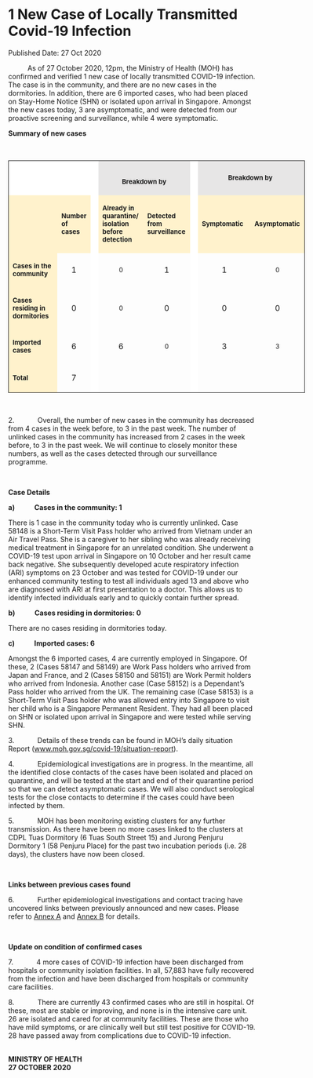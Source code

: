 <html>
    <meta http-equiv="Content-Type" content="text/html; charset=utf-8"/>
    <meta charset="utf-8"/>
    <title>1 New Case of Locally Transmitted Covid-19 Infection</title>
    <body><h1>1 New Case of Locally Transmitted Covid-19 Infection</h1>
    <p>Published Date: 27 Oct 2020</p> <p>&nbsp; &nbsp; &nbsp; &nbsp; &nbsp; As of 27 October 2020, 12pm, the Ministry of Health (MOH) has confirmed and verified 1 new case of locally transmitted COVID-19 infection. The case is in the community, and there are no new cases in the dormitories. In addition, there are 6 imported cases, who had been placed on Stay-Home Notice (SHN) or isolated upon arrival in Singapore. Amongst the new cases today, 3 are asymptomatic, and were detected from our proactive screening and surveillance, while 4 were symptomatic.&nbsp;</p><p><strong>Summary of new cases</strong><br></p><br> <table bordercolor="#00000a" style="width: 605px;" border="1" rules="GROUPS" frame="VOID" cellspacing="0" cellpadding="7"> <colgroup> <col width="115"> <col width="46"> <col width="2"> <col width="82"> <col width="82"> <col width="2"> <col width="27"> </colgroup> <colgroup> <col width="41"> <col width="82"> </colgroup> <tbody><tr> <td width="115" height="10" bgcolor="#ffffff"> <p align="RIGHT">&nbsp;</p><span style="font-size: 13px;"> </span></td> <td width="46" bgcolor="#ffffff"> <p><span style="font-size: 13px;"><br> </span></p> </td> <td width="2" valign="TOP" bgcolor="#ffffff"> <p><span style="font-size: 13px;"><br> </span></p> </td> <td width="178" bgcolor="#e7e6e6" colspan="2"> <p align="CENTER"><span style="font-size: 13px;"><strong><br>Breakdown by</strong></span></p> </td> <td width="2" valign="TOP" bgcolor="#ffffff"> <p><span style="font-size: 13px;"><br> </span></p> </td> <td width="27" style="width: 226px; text-align: center; vertical-align: middle;" bgcolor="#e7e6e6" colspan="3"><span style="font-size: 13px;"><strong>Breakdown by</strong>&nbsp; </span></td>  </tr> <tr> <td width="115" height="111" bgcolor="#fff2cc"> <p align="RIGHT"><span style="font-size: 13px;"><br> </span></p> </td> <td width="46" bgcolor="#fff2cc"> <p><span style="font-size: 13px;"><strong>Number of cases</strong></span></p> </td> <td width="2" valign="TOP" bgcolor="#ffffff"> <p><span style="font-size: 13px;"><br> </span></p> </td> <td width="82" bgcolor="#fff2cc"> <p><span style="font-size: 13px;"><strong>Already in quarantine/ isolation before detection</strong></span></p> </td> <td width="82" bgcolor="#fff2cc"> <p><span style="font-size: 13px;"><strong>Detected from surveillance</strong></span></p> </td> <td width="2" valign="TOP" bgcolor="#ffffff"> <p><span style="font-size: 13px;"><br> </span></p> </td> <td width="82" style="width: 109px;" bgcolor="#fff2cc" colspan="2"> <p><span style="font-size: 13px;"><strong>Symptomatic</strong></span></p> </td> <td width="82" bgcolor="#fff2cc"> <p><span style="font-size: 13px;"><strong>Asymptomatic</strong></span></p> </td> </tr> <tr> <td width="115" height="22" bgcolor="#fff2cc"> <p><span style="font-size: 13px;"><strong>Cases in the community</strong></span></p> </td> <td width="46"> <p align="CENTER">1</p> </td> <td width="2" valign="TOP" bgcolor="#ffffff"> <p align="CENTER"><span style="font-size: 13px;"><br> </span></p> </td> <td width="82"> <p align="CENTER"><span style="font-size: 13px;">0</span></p> </td> <td width="82"> <p align="CENTER">1</p> </td> <td width="2" valign="TOP" bgcolor="#ffffff"> <p align="CENTER"><span style="font-size: 13px;"><br> </span></p> </td> <td width="82" style="width: 105px;" colspan="2"> <p align="CENTER">1</p> </td> <td width="82"> <p align="CENTER"><span style="font-size: 13px;">0</span></p> </td> </tr> <tr> <td width="115" height="22" bgcolor="#fff2cc"> <p><span style="font-size: 13px;"><strong>Cases residing in dormitories</strong></span></p> </td> <td width="46"> <p align="CENTER">0</p> </td> <td width="2" valign="TOP" bgcolor="#ffffff"> <p align="CENTER"><span style="font-size: 13px;"><br> </span></p> </td> <td width="82"> <p align="CENTER"><span style="font-size: 13px;">0</span></p> </td> <td width="82"> <p align="CENTER">0</p> </td> <td width="2" valign="TOP" bgcolor="#ffffff"> <p align="CENTER"><span style="font-size: 13px;"><br> </span></p> </td> <td width="82" colspan="2"> <p align="CENTER">0</p> </td> <td width="82"> <p align="CENTER">0</p> </td> </tr> <tr> <td width="115" height="22" bgcolor="#fff2cc"> <p><span style="font-size: 13px;"><strong>Imported cases</strong></span></p> </td> <td width="46"> <p align="CENTER">6</p> </td> <td width="2" valign="TOP" bgcolor="#ffffff"> <p align="CENTER"><span style="font-size: 13px;"><br> </span></p> </td> <td width="82"> <p align="CENTER">6</p> </td> <td width="82"> <p align="CENTER"><span style="font-size: 13px;">0</span></p> </td> <td width="2" valign="TOP" bgcolor="#ffffff"> <p align="CENTER"><span style="font-size: 13px;"><br> </span></p> </td> <td width="82" colspan="2"> <p align="CENTER">3</p> </td> <td width="82"> <p align="CENTER"><span style="font-size: 13px;">3</span></p> </td> </tr> <tr> <td width="115" height="22" bgcolor="#fff2cc"> <p><span style="font-size: 13px;"><strong>Total</strong></span></p> </td> <td width="46"> <p align="CENTER">7</p> </td> <td width="2" valign="TOP" bgcolor="#ffffff"> <p align="CENTER"><span style="font-size: 13px;"><br> </span></p> </td> <td width="82"> <p align="CENTER"><span style="font-size: 13px;"><br> </span></p> </td> <td width="82"> <p align="CENTER"><span style="font-size: 13px;"><br> </span></p> </td> <td width="2" valign="TOP" bgcolor="#ffffff"> <p align="CENTER"><span style="font-size: 13px;"><br> </span></p> </td> <td width="82" colspan="2"> <p align="CENTER"><span style="font-size: 13px;"><br> </span></p> </td> <td width="82"> <p align="CENTER"><span style="font-size: 13px;"><br> </span></p> </td> </tr> </tbody></table> <br><p>2.&nbsp;&nbsp;&nbsp;&nbsp;&nbsp;&nbsp;&nbsp;&nbsp;&nbsp;&nbsp;&nbsp; Overall, the number of new cases in the community has decreased from 4 cases in the week before, to 3 in the past week. The number of unlinked cases in the community has increased from 2 cases in the week before, to 3 in the past week. We will continue to closely monitor these numbers, as well as the cases detected through our surveillance programme.</p><p>&nbsp;</p><p><strong>Case Details</strong></p><p><strong>a)&nbsp;&nbsp;&nbsp;&nbsp;&nbsp;&nbsp;&nbsp;&nbsp;&nbsp;&nbsp;&nbsp; Cases in the community: 1</strong><br></p><p>There is 1 case in the community today who is currently unlinked. Case 58148 is a Short-Term Visit Pass holder who arrived from Vietnam under an Air Travel Pass. She is a caregiver to her sibling who was already receiving medical treatment in Singapore for an unrelated condition. She underwent a COVID-19 test upon arrival in Singapore on 10 October and her result came back negative. She subsequently developed acute respiratory infection (ARI) symptoms on 23 October and was tested for COVID-19 under our enhanced community testing to test all individuals aged 13 and above who are diagnosed with ARI at first presentation to a doctor. This allows us to identify infected individuals early and to quickly contain further spread.<br></p><p><strong>b)&nbsp;&nbsp;&nbsp;&nbsp;&nbsp;&nbsp;&nbsp;&nbsp;&nbsp;&nbsp;&nbsp; Cases residing in dormitories: 0</strong><br></p><p>There are no cases residing in dormitories today.<br></p><p><strong>c)&nbsp;&nbsp;&nbsp;&nbsp;&nbsp;&nbsp;&nbsp;&nbsp;&nbsp;&nbsp;&nbsp; Imported cases: 6</strong><br></p><p>Amongst the 6 imported cases, 4 are currently employed in Singapore. Of these, 2 (Cases 58147 and 58149) are Work Pass holders who arrived from Japan and France, and 2 (Cases 58150 and 58151) are Work Permit holders who arrived from Indonesia. Another case (Case 58152) is a Dependant’s Pass holder who arrived from the UK. The remaining case (Case 58153) is a Short-Term Visit Pass holder who was allowed entry into Singapore to visit her child who is a Singapore Permanent Resident. They had all been placed on SHN or isolated upon arrival in Singapore and were tested while serving SHN.<br></p><p>3.&nbsp;&nbsp;&nbsp;&nbsp;&nbsp;&nbsp;&nbsp;&nbsp;&nbsp;&nbsp;&nbsp; Details of these trends can be found in MOH’s daily situation Report (<a href="http://www.moh.gov.sg/covid-19/situation-report" target="_blank" data-saferedirecturl="https://www.google.com/url?q=http://www.moh.gov.sg/covid-19/situation-report&amp;source=gmail&amp;ust=1603897291618000&amp;usg=AFQjCNFO4VR2KXPy18YXmKbKTXTZ40EENw" title="" class="">www.moh.gov.sg/covid-19/<wbr>situation-report</a>).<br></p><p>4.&nbsp;&nbsp;&nbsp;&nbsp;&nbsp;&nbsp;&nbsp;&nbsp;&nbsp;&nbsp;&nbsp; Epidemiological investigations are in progress. In the meantime, all the identified close contacts of the cases have been isolated and placed on quarantine, and will be tested at the start and end of their quarantine period so that we can detect asymptomatic cases. We will also conduct serological tests for the close contacts to determine if the cases could have been infected by them.<br></p><p>5.&nbsp;&nbsp;&nbsp;&nbsp;&nbsp;&nbsp;&nbsp;&nbsp;&nbsp;&nbsp;&nbsp; MOH has been monitoring existing clusters for any further transmission. As there have been no more cases linked to the clusters at CDPL Tuas Dormitory (6 Tuas South Street 15) and Jurong Penjuru Dormitory 1 (58 Penjuru Place) for the past two incubation periods (i.e. 28 days), the clusters have now been closed.<br></p><p>&nbsp;</p><p><strong>Links between previous cases found</strong></p><p>6.&nbsp;&nbsp;&nbsp;&nbsp;&nbsp;&nbsp;&nbsp;&nbsp;&nbsp;&nbsp;&nbsp; Further epidemiological investigations and contact tracing have uncovered links between previously announced and new cases. Please refer to <a href="/docs/librariesprovider5/pressroom/annex-a-27-oct.pdf?sfvrsn=67cfb0e_2" title="Annex A">Annex A</a>&nbsp;and <a href="/docs/librariesprovider5/pressroom/annex-b-27-oct.pdf?sfvrsn=b992a41c_2" title="Annex B">Annex B</a>&nbsp;for details.<br></p><p>&nbsp;</p><p><strong>Update on condition of confirmed cases</strong></p><p>7.&nbsp;&nbsp;&nbsp;&nbsp;&nbsp;&nbsp;&nbsp;&nbsp;&nbsp;&nbsp;&nbsp; 4 more cases of COVID-19 infection have been discharged from hospitals or community isolation facilities. In all, 57,883 have fully recovered from the infection and have been discharged from hospitals or community care facilities.<br></p><p>8.&nbsp;&nbsp;&nbsp;&nbsp;&nbsp;&nbsp;&nbsp;&nbsp;&nbsp;&nbsp;&nbsp; There are currently 43 confirmed cases who are still in hospital. Of these, most are stable or improving, and none is in the intensive care unit. 26 are isolated and cared for at community facilities. These are those who have mild symptoms, or are clinically well but still test positive for COVID-19. 28 have passed away from complications due to COVID-19 infection.<br></p><p><br><strong>MINISTRY OF HEALTH<br>27 OCTOBER 2020</strong></p><br></body>
</html>
